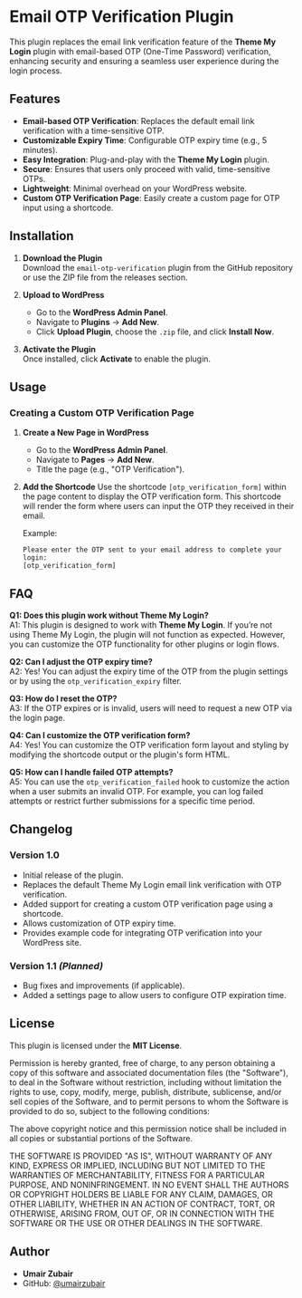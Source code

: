 # Email OTP Verification Plugin 

This plugin replaces the email link verification feature of the **Theme My Login** plugin with email-based OTP (One-Time Password) verification, enhancing security and ensuring a seamless user experience during the login process.

## Features

- **Email-based OTP Verification**: Replaces the default email link verification with a time-sensitive OTP.
- **Customizable Expiry Time**: Configurable OTP expiry time (e.g., 5 minutes).
- **Easy Integration**: Plug-and-play with the **Theme My Login** plugin.
- **Secure**: Ensures that users only proceed with valid, time-sensitive OTPs.
- **Lightweight**: Minimal overhead on your WordPress website.
- **Custom OTP Verification Page**: Easily create a custom page for OTP input using a shortcode.

## Installation

1. **Download the Plugin**  
   Download the `email-otp-verification` plugin from the GitHub repository or use the ZIP file from the releases section.

2. **Upload to WordPress**  
   - Go to the **WordPress Admin Panel**.
   - Navigate to **Plugins** → **Add New**.
   - Click **Upload Plugin**, choose the `.zip` file, and click **Install Now**.

3. **Activate the Plugin**  
   Once installed, click **Activate** to enable the plugin.

## Usage

### Creating a Custom OTP Verification Page

1. **Create a New Page in WordPress**
   - Go to the **WordPress Admin Panel**.
   - Navigate to **Pages** → **Add New**.
   - Title the page (e.g., "OTP Verification").

2. **Add the Shortcode**
   Use the shortcode `[otp_verification_form]` within the page content to display the OTP verification form. This shortcode will render the form where users can input the OTP they received in their email.

   Example:
   ```plaintext
   Please enter the OTP sent to your email address to complete your login:
   [otp_verification_form]

## FAQ

**Q1: Does this plugin work without Theme My Login?**  
A1: This plugin is designed to work with **Theme My Login**. If you’re not using Theme My Login, the plugin will not function as expected. However, you can customize the OTP functionality for other plugins or login flows.

**Q2: Can I adjust the OTP expiry time?**  
A2: Yes! You can adjust the expiry time of the OTP from the plugin settings or by using the `otp_verification_expiry` filter.

**Q3: How do I reset the OTP?**  
A3: If the OTP expires or is invalid, users will need to request a new OTP via the login page.

**Q4: Can I customize the OTP verification form?**  
A4: Yes! You can customize the OTP verification form layout and styling by modifying the shortcode output or the plugin's form HTML.

**Q5: How can I handle failed OTP attempts?**  
A5: You can use the `otp_verification_failed` hook to customize the action when a user submits an invalid OTP. For example, you can log failed attempts or restrict further submissions for a specific time period.


## Changelog

### Version 1.0
- Initial release of the plugin.
- Replaces the default Theme My Login email link verification with OTP verification.
- Added support for creating a custom OTP verification page using a shortcode.
- Allows customization of OTP expiry time.
- Provides example code for integrating OTP verification into your WordPress site.

### Version 1.1 *(Planned)*
- Bug fixes and improvements (if applicable).
- Added a settings page to allow users to configure OTP expiration time.



## License

This plugin is licensed under the **MIT License**.

Permission is hereby granted, free of charge, to any person obtaining a copy of this software and associated documentation files (the "Software"), to deal in the Software without restriction, including without limitation the rights to use, copy, modify, merge, publish, distribute, sublicense, and/or sell copies of the Software, and to permit persons to whom the Software is provided to do so, subject to the following conditions:

The above copyright notice and this permission notice shall be included in all copies or substantial portions of the Software.

THE SOFTWARE IS PROVIDED "AS IS", WITHOUT WARRANTY OF ANY KIND, EXPRESS OR IMPLIED, INCLUDING BUT NOT LIMITED TO THE WARRANTIES OF MERCHANTABILITY, FITNESS FOR A PARTICULAR PURPOSE, AND NONINFRINGEMENT. IN NO EVENT SHALL THE AUTHORS OR COPYRIGHT HOLDERS BE LIABLE FOR ANY CLAIM, DAMAGES, OR OTHER LIABILITY, WHETHER IN AN ACTION OF CONTRACT, TORT, OR OTHERWISE, ARISING FROM, OUT OF, OR IN CONNECTION WITH THE SOFTWARE OR THE USE OR OTHER DEALINGS IN THE SOFTWARE.


## Author

- **Umair Zubair**
- GitHub: [@umairzubair](https://github.com/umairzubair)

